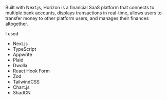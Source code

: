 Built with Next.js, Horizon is a financial SaaS platform that connects to multiple bank accounts, displays transactions in real-time, allows users to transfer money to other platform users, and manages their finances altogether. 

I used

- Next.js
- TypeScript
- Appwrite
- Plaid
- Dwolla
- React Hook Form
- Zod
- TailwindCSS
- Chart.js
- ShadCN